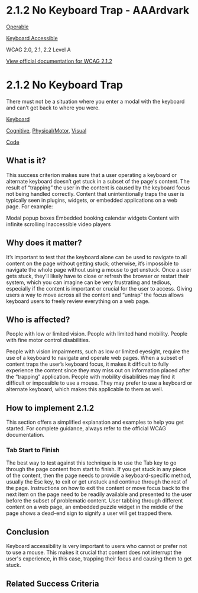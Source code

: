 # 2.1.2 No Keyboard Trap - AAArdvark

[Operable](https://aaardvarkaccessibility.com/wcag-principle/operable/)

[Keyboard Accessible](https://aaardvarkaccessibility.com/wcag-guideline/keyboard-accessible/)

WCAG 2.0, 2.1, 2.2
Level A

[View official documentation for WCAG 2.1.2](https://www.w3.org/WAI/WCAG22/Understanding/no-keyboard-trap.html)

# 2.1.2 No Keyboard Trap

There must not be a situation where you enter a modal with the keyboard and can’t get back to where you were.

[Keyboard](https://aaardvarkaccessibility.com/wcag-theme/keyboard/) 

 

[Cognitive](https://aaardvarkaccessibility.com/wcag-disability/cognitive/), [Physical/Motor](https://aaardvarkaccessibility.com/wcag-disability/physical-motor/), [Visual](https://aaardvarkaccessibility.com/wcag-disability/visual/) 

 

[Code](https://aaardvarkaccessibility.com/wcag-responsibility/code/) 

## What is it?

This success criterion makes sure that a user operating a keyboard or alternate keyboard doesn’t get stuck in a subset of the page's content. The result of “trapping” the user in the content is caused by the keyboard focus not being handled correctly.
Content that unintentionally traps the user is typically seen in plugins, widgets, or embedded applications on a web page. For example:

Modal popup boxes
Embedded booking calendar widgets
Content with infinite scrolling
Inaccessible video players

## Why does it matter?

It’s important to test that the keyboard alone can be used to navigate to all content on the page without getting stuck; otherwise, it’s impossible to navigate the whole page without using a mouse to get unstuck.
Once a user gets stuck, they’ll likely have to close or refresh the browser or restart their system, which you can imagine can be very frustrating and tedious, especially if the content is important or crucial for the user to access.
Giving users a way to move across all the content and “untrap” the focus allows keyboard users to freely review everything on a web page.

## Who is affected?

People with low or limited vision. People with limited hand mobility. People with fine motor control disabilities.

People with vision impairments, such as low or limited eyesight, require the use of a keyboard to navigate and operate web pages. When a subset of content traps the user’s keyboard focus, it makes it difficult to fully experience the content since they may miss out on information placed after the “trapping” application.
People with mobility disabilities may find it difficult or impossible to use a mouse. They may prefer to use a keyboard or alternate keyboard, which makes this applicable to them as well.

## How to implement 2.1.2

This section offers a simplified explanation and examples to help you get started. For complete guidance, always refer to the official WCAG documentation.

### Tab Start to Finish

The best way to test against this technique is to use the Tab key to go through the page content from start to finish. If you get stuck in any piece of the content, then the page needs to provide a keyboard-specific method, usually the Esc key, to exit or get unstuck and continue through the rest of the page.
Instructions on how to exit the content or move focus back to the next item on the page need to be readily available and presented to the user before the subset of problematic content.
User tabbing through different content on a web page, an embedded puzzle widget in the middle of the page shows a dead-end sign to signify a user will get trapped there.

## Conclusion

Keyboard accessibility is very important to users who cannot or prefer not to use a mouse. This makes it crucial that content does not interrupt the user's experience, in this case, trapping their focus and causing them to get stuck.

## Related Success Criteria

